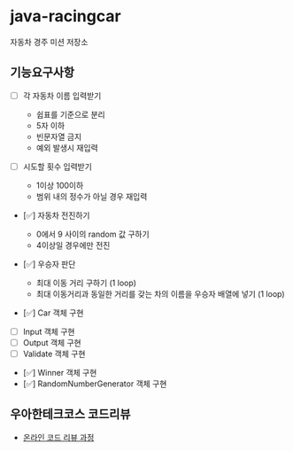 # java-racingcar

자동차 경주 미션 저장소

## 기능요구사항

- [ ] 각 자동차 이름 입력받기
  - 쉽표를 기준으로 분리
  - 5자 이하
  - 빈문자열 금지
  - 예외 발생시 재입력

- [ ] 시도할 횟수 입력받기
  - 1이상 100이하
  - 범위 내의 정수가 아닐 경우 재입력

- [✅] 자동차 전진하기
  - 0에서 9 사이의 random 값 구하기
  - 4이상일 경우에만 전진

- [✅] 우승자 판단
  - 최대 이동 거리 구하기 (1 loop)
  - 최대 이동거리과 동일한 거리를 갖는 차의 이름을 우승자 배열에 넣기 (1 loop)

- [✅] Car 객체 구현
- [ ] Input 객체 구현
- [ ] Output 객체 구현
- [ ] Validate 객체 구현
- [✅] Winner 객체 구현
- [✅] RandomNumberGenerator 객체 구현

## 우아한테크코스 코드리뷰

- [온라인 코드 리뷰 과정](https://github.com/woowacourse/woowacourse-docs/blob/master/maincourse/README.md)
